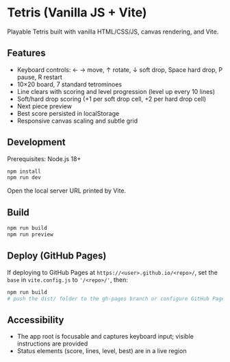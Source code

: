 # Tetris (Vanilla JS + Vite)

Playable Tetris built with vanilla HTML/CSS/JS, canvas rendering, and Vite.

## Features
- Keyboard controls: ← → move, ↑ rotate, ↓ soft drop, Space hard drop, P pause, R restart
- 10×20 board, 7 standard tetrominoes
- Line clears with scoring and level progression (level up every 10 lines)
- Soft/hard drop scoring (+1 per soft drop cell, +2 per hard drop cell)
- Next piece preview
- Best score persisted in localStorage
- Responsive canvas scaling and subtle grid

## Development

Prerequisites: Node.js 18+

```bash
npm install
npm run dev
```

Open the local server URL printed by Vite.

## Build

```bash
npm run build
npm run preview
```

## Deploy (GitHub Pages)

If deploying to GitHub Pages at `https://<user>.github.io/<repo>/`, set the `base` in `vite.config.js` to `'/<repo>/'`, then:

```bash
npm run build
# push the dist/ folder to the gh-pages branch or configure GitHub Pages to use it
```

## Accessibility
- The app root is focusable and captures keyboard input; visible instructions are provided
- Status elements (score, lines, level, best) are in a live region
